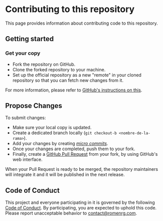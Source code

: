 # Contributing to this repository

This page provides information about contributing code to this repository.

## Getting started

### Get your copy

* Fork the repository on GitHub.
* Clone the forked repository to your machine.
* Set up the official repository as a new "remote" in your cloned repository so that you can fetch new changes from it.

For more information, please refer to [GitHub's instructions on this](https://help.github.com/articles/fork-a-repo/).

## Propose Changes

To submit changes:
 * Make sure your local copy is updated.
 * Create a dedicated branch locally (`git checkout-b <nombre-de-la-rama>`).
 * Add your changes by creating [_micro commits_](https://lucasr.org/2011/01/29/micro-commits/).
 * Once your changes are completed, push them to your fork.
 * Finally, create a [GitHub Pull Request](https://help.github.com/articles/creating-a-pull-request-from-a-fork/) from your fork, by using GitHub's web interface.

When your Pull Request is ready to be merged, the repository maintainers will integrate it and it will be published in the next release.

## Code of Conduct

This project and everyone participating in it is governed by the following [Code of Conduct](CODE_OF_CONDUCT.md). By participating, you are expected to uphold this code. Please report unacceptable behavior to [contact@romenrg.com](mailto:contact@romenrg.com).
